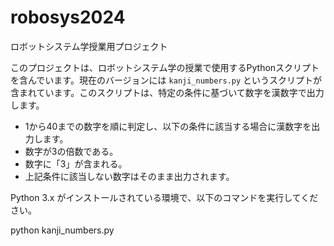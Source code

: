 # robosys2024
ロボットシステム学授業用プロジェクト

このプロジェクトは、ロボットシステム学の授業で使用するPythonスクリプトを含んでいます。現在のバージョンには `kanji_numbers.py` というスクリプトが含まれています。このスクリプトは、特定の条件に基づいて数字を漢数字で出力します。

  - 1から40までの数字を順に判定し、以下の条件に該当する場合に漢数字を出力します。
  - 数字が3の倍数である。
  - 数字に「3」が含まれる。
- 上記条件に該当しない数字はそのまま出力されます。


Python 3.x がインストールされている環境で、以下のコマンドを実行してください。

python kanji_numbers.py

